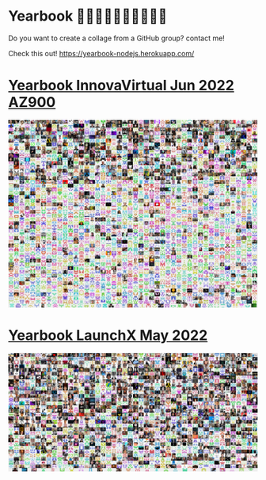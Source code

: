 # Yearbook 👩‍🦰👨‍🦱👩‍🦱👦🧑👨‍🎓

Do you want to create a collage from a GitHub group? contact me!

Check this out! https://yearbook-nodejs.herokuapp.com/


<a href="https://yearbook-nodejs.herokuapp.com/" title="Yearbook InnovaVirtual Jun 2022 AZ900!"> <h1>Yearbook InnovaVirtual Jun 2022 AZ900</h1> </a>
<img align="center" src="./images/yearbook-az900.png" />

<a href="https://yearbook-nodejs.herokuapp.com/" title="Yearbook LaunchX May 2022 Woopa!"> <h1>Yearbook LaunchX May 2022</h1> </a>
<img align="center" src="./images/yearbook-nodejs.png" />
